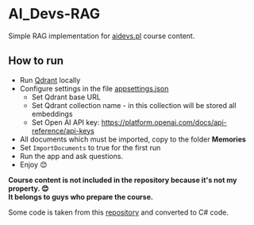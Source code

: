 # AI_Devs-RAG

Simple RAG implementation for [aidevs.pl](https://aidevs.pl) course content.

## How to run

- Run [Qdrant](https://qdrant.tech) locally
- Configure settings in the file [appsettings.json](AiDevsRag/appsettings.json)
  - Set Qdrant base URL
  - Set Qdrant collection name - in this collection will be stored all embeddings
  - Set Open AI API key: https://platform.openai.com/docs/api-reference/api-keys
 - All documents which must be imported, copy to the folder **Memories**
 - Set `ImportDocuments` to true for the first run
 - Run the app and ask questions.
 - Enjoy 😊

**Course content is not included in the repository because it's not my property. 😊  
It belongs to guys who prepare the course.**

Some code is taken from this [repository](https://github.com/i-am-alice/2nd-devs/tree/main/chat) and converted to C# code.
